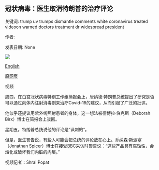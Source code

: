 ## 冠状病毒：医生取消特朗普的治疗评论

关键词: trump uv trumps dismantle comments white coronavirus treated videoon warned doctors treatment dr widespread president

作者: 

发表日期: None

![](https://ichef.bbci.co.uk/news/1024/branded_news/BF2F/production/_111934984_p08bg2hw.jpg)

[English](Coronavirus%3A%20Doctors%20dismantle%20Trump%27s%20treatment%20comments.md)

[原网页](https://www.bbc.com/news/world-us-canada-52421673)

视频

周四，在白宫冠状病毒特别工作组简报会上，唐纳德·特朗普总统提出了研究是否可以通过向体内注射消毒剂来治疗Covid-19的建议，从而引起了广泛的批评。

他似乎还提议用紫外线照射患者的身体，这一想法被德博拉·伯克斯（Deborah Birx）博士在简报会上驳回。

星期五，特朗普总统说他的评论是“讽刺的”。

但是，医生警告说，有些人可能会把总统的评论放在心上。乔纳森·斯派塞（Jonathan Spicer）博士在接受BBC采访时警告说：“这些产品具有腐蚀性，会熔化或破坏我们内脏的内层。”

视频记者：Shrai Popat